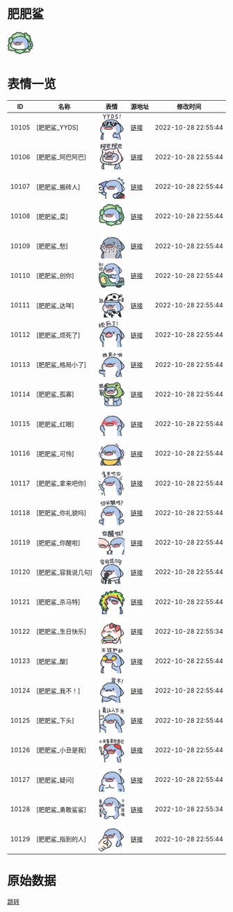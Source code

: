 # 肥肥鲨

<img src="./cover.png" height="60" alt="cover" />

# 表情一览

|ID|名称|表情|源地址|修改时间|
|----|----|----|----|----|
|10105|[肥肥鲨_YYDS]|<img src="./pic/010105_%5B肥肥鲨_YYDS%5D.png" height="60" alt="YYDS"/>|[链接](http://i0.hdslb.com/bfs/emote/5adfa113b074a8c3c4289bee3faffbf9e58621ab.png)|2022-10-28 22:55:44|
|10106|[肥肥鲨_阿巴阿巴]|<img src="./pic/010106_%5B肥肥鲨_阿巴阿巴%5D.png" height="60" alt="阿巴阿巴"/>|[链接](http://i0.hdslb.com/bfs/emote/5d68c1c788f7502a93695e52ac4bb4113fea7206.png)|2022-10-28 22:55:44|
|10107|[肥肥鲨_搬砖人]|<img src="./pic/010107_%5B肥肥鲨_搬砖人%5D.png" height="60" alt="搬砖人"/>|[链接](http://i0.hdslb.com/bfs/emote/65d8210cc05492247be25d9f6823865235c6c582.png)|2022-10-28 22:55:44|
|10108|[肥肥鲨_菜]|<img src="./pic/010108_%5B肥肥鲨_菜%5D.png" height="60" alt="菜"/>|[链接](http://i0.hdslb.com/bfs/emote/84ef2ad13d409a1f95e105b187bf7788b5149f15.png)|2022-10-28 22:55:44|
|10109|[肥肥鲨_愁]|<img src="./pic/010109_%5B肥肥鲨_愁%5D.png" height="60" alt="愁"/>|[链接](http://i0.hdslb.com/bfs/emote/222b851a6c487f163a2547e5d98f7e2c1188b5b6.png)|2022-10-28 22:55:44|
|10110|[肥肥鲨_创你]|<img src="./pic/010110_%5B肥肥鲨_创你%5D.png" height="60" alt="创你"/>|[链接](http://i0.hdslb.com/bfs/emote/98a12ddf90ed72eb407275970e865bc42878d965.png)|2022-10-28 22:55:44|
|10111|[肥肥鲨_达咩]|<img src="./pic/010111_%5B肥肥鲨_达咩%5D.png" height="60" alt="达咩"/>|[链接](http://i0.hdslb.com/bfs/emote/c9b802a78ed7acd9a10f28b32b32141dd301a387.png)|2022-10-28 22:55:44|
|10112|[肥肥鲨_烦死了]|<img src="./pic/010112_%5B肥肥鲨_烦死了%5D.png" height="60" alt="烦死了"/>|[链接](http://i0.hdslb.com/bfs/emote/5fc0d00162872e4120613275417ba867cddfecd3.png)|2022-10-28 22:55:44|
|10113|[肥肥鲨_格局小了]|<img src="./pic/010113_%5B肥肥鲨_格局小了%5D.png" height="60" alt="格局小了"/>|[链接](http://i0.hdslb.com/bfs/emote/2076547c542a01b2f0f1352bc7faefd788d6a47c.png)|2022-10-28 22:55:44|
|10114|[肥肥鲨_孤寡]|<img src="./pic/010114_%5B肥肥鲨_孤寡%5D.png" height="60" alt="孤寡"/>|[链接](http://i0.hdslb.com/bfs/emote/bac8bf2fbd00285ef7e986d693720951f1dd5883.png)|2022-10-28 22:55:44|
|10115|[肥肥鲨_红眼]|<img src="./pic/010115_%5B肥肥鲨_红眼%5D.png" height="60" alt="红眼"/>|[链接](http://i0.hdslb.com/bfs/emote/2d666adc00e5734795a38d7e375afc2abefd192d.png)|2022-10-28 22:55:44|
|10116|[肥肥鲨_可怜]|<img src="./pic/010116_%5B肥肥鲨_可怜%5D.png" height="60" alt="可怜"/>|[链接](http://i0.hdslb.com/bfs/emote/062518bf7d0c4c8c1418a5368c81fe8806cee307.png)|2022-10-28 22:55:44|
|10117|[肥肥鲨_拿来吧你]|<img src="./pic/010117_%5B肥肥鲨_拿来吧你%5D.png" height="60" alt="拿来吧你"/>|[链接](http://i0.hdslb.com/bfs/emote/dec25b53acd35721db2a58cecd220c327fc7fb31.png)|2022-10-28 22:55:44|
|10118|[肥肥鲨_你礼貌吗]|<img src="./pic/010118_%5B肥肥鲨_你礼貌吗%5D.png" height="60" alt="你礼貌吗"/>|[链接](http://i0.hdslb.com/bfs/emote/53aec4b9383225db4990890b874403d26dc816b1.png)|2022-10-28 22:55:44|
|10119|[肥肥鲨_你醒啦]|<img src="./pic/010119_%5B肥肥鲨_你醒啦%5D.png" height="60" alt="你醒啦"/>|[链接](http://i0.hdslb.com/bfs/emote/454c9d4ffa6ebf82cb6d67662ee553114ebf591b.png)|2022-10-28 22:55:44|
|10120|[肥肥鲨_容我说几句]|<img src="./pic/010120_%5B肥肥鲨_容我说几句%5D.png" height="60" alt="容我说几句"/>|[链接](http://i0.hdslb.com/bfs/emote/0f6f55c99fb161a6f3f6f80c5606d52e499b103e.png)|2022-10-28 22:55:44|
|10121|[肥肥鲨_杀马特]|<img src="./pic/010121_%5B肥肥鲨_杀马特%5D.png" height="60" alt="杀马特"/>|[链接](http://i0.hdslb.com/bfs/emote/4f3139bd524851b3a1ff13fd8d85a186f8c74c5b.png)|2022-10-28 22:55:44|
|10122|[肥肥鲨_生日快乐]|<img src="./pic/010122_%5B肥肥鲨_生日快乐%5D.png" height="60" alt="生日快乐"/>|[链接](http://i0.hdslb.com/bfs/emote/f89886276426382b949d1fef738a7f12e02c3bf4.png)|2022-10-28 22:55:34|
|10123|[肥肥鲨_酸]|<img src="./pic/010123_%5B肥肥鲨_酸%5D.png" height="60" alt="酸"/>|[链接](http://i0.hdslb.com/bfs/emote/a8cc74b2fc77a1fd71fa16826d5cc4ce85cfc00c.png)|2022-10-28 22:55:44|
|10124|[肥肥鲨_我不！]|<img src="./pic/010124_%5B肥肥鲨_我不！%5D.png" height="60" alt="我不！"/>|[链接](http://i0.hdslb.com/bfs/emote/1a6d1c12911879f5c992cdd2753e4d7e6040b3e2.png)|2022-10-28 22:55:44|
|10125|[肥肥鲨_下头]|<img src="./pic/010125_%5B肥肥鲨_下头%5D.png" height="60" alt="下头"/>|[链接](http://i0.hdslb.com/bfs/emote/bce66e8927f6dfccb15e086385c5363bbf4aa988.png)|2022-10-28 22:55:44|
|10126|[肥肥鲨_小丑是我]|<img src="./pic/010126_%5B肥肥鲨_小丑是我%5D.png" height="60" alt="小丑是我"/>|[链接](http://i0.hdslb.com/bfs/emote/6c4715cd54cc0f73e26a2b21ea18d9f64f4a2b38.png)|2022-10-28 22:55:44|
|10127|[肥肥鲨_疑问]|<img src="./pic/010127_%5B肥肥鲨_疑问%5D.png" height="60" alt="疑问"/>|[链接](http://i0.hdslb.com/bfs/emote/3580f8bd55b4dadc307e8c63f1cf59e86872f0b4.png)|2022-10-28 22:55:44|
|10128|[肥肥鲨_勇敢鲨鲨]|<img src="./pic/010128_%5B肥肥鲨_勇敢鲨鲨%5D.png" height="60" alt="勇敢鲨鲨"/>|[链接](http://i0.hdslb.com/bfs/emote/54c2f6c68c66e94086dd328e1c1479d388ae73ae.png)|2022-10-28 22:55:34|
|10129|[肥肥鲨_指到的人]|<img src="./pic/010129_%5B肥肥鲨_指到的人%5D.png" height="60" alt="指到的人"/>|[链接](http://i0.hdslb.com/bfs/emote/995d6a84f9b4da0ca8ba1d3c77a35eb561d86fba.png)|2022-10-28 22:55:44|

# 原始数据

[跳转](./raw.json)


